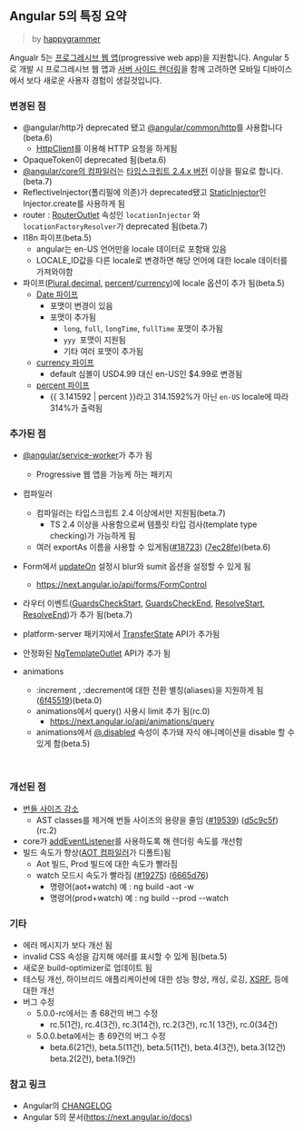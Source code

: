 ## Angular 5의 특징 요약

> by [happygrammer](https://twitter.com/happygrammer)

Angualr 5는 [프로그레시브 웹 앱](https://developers.google.com/web/fundamentals/codelabs/your-first-pwapp/?hl=ko)(progressive web app)을 지원합니다. Angular 5로 개발 시 프로그레시브 웹 앱과  [서버 사이드 렌더링](https://next.angular.io/guide/universal)을 함께 고려하면 모바일 디바이스에서 보다 새로운 사용자 경험이 생길것입니다.



### 변경된 점

- @angular/http가 deprecated 됐고 [@angular/common/http](https://next.angular.io/api/common/http/HttpClient)를 사용합니다(beta.6)
  - [HttpClient](https://next.angular.io/api/common/http/HttpClient)를 이용해 HTTP 요청을 하게됨
- OpaqueToken이 deprecated 됨(beta.6)
- [@angular/core의 컴파일러](https://next.angular.io/api/core/Compiler)는 [타입스크립트 2.4.x 버전](https://www.typescriptlang.org/docs/handbook/release-notes/typescript-2-4.html) 이상을 필요로 합니다.(beta.7)
- ReflectiveInjector(폴리필에 의존)가 deprecated됐고 [StaticInjector](https://github.com/angular/angular/commit/d9d00bd)인 Injector.create를 사용하게 됨
- router : [RouterOutlet](https://next.angular.io/api/router/RouterOutlet) 속성인 `locationInjector` 와 `locationFactoryResolver`가 deprecated  됨(beta.7)
- I18n 파이프(beta.5)
  - angular는 en-US 언어만을 locale 데이터로 포함돼 있음
  - LOCALE_ID값을 다른 locale로 변경하면 해당 언어에 대한 locale 데이터를 가져와야함
- 파이프([Plural](https://next.angular.io/api/common/I18nPluralPipe),[decimal](https://next.angular.io/api/common/DecimalPipe), [percent](https://next.angular.io/api/common/PercentPipe)/[currency](https://next.angular.io/api/common/CurrencyPipe))에 locale 옵션이 추가 됨(beta.5)
  - [Date 파이프](https://next.angular.io/api/common/DatePipe)
    - 포맷이 변경이 있음
    - 포맷이 추가됨
      - `long`, `full`, `longTime`, `fullTime` 포맷이 추가됨
      - ```yyy ```포맷이 지원됨
      - 기타 여러 포맷이 추가됨
  - [currency 파이프](https://next.angular.io/api/common/CurrencyPipe)
    - default 심볼이 USD4.99 대신 en-US인 $4.99로 변경됨
  - [percent 파이프](https://next.angular.io/api/common/PercentPipe)
    - {{ 3.141592 | percent }}라고 314.1592%가 아닌 ```en-US``` locale에 따라 314%가 출력됨





### 추가된 점

- [@angular/service-worker](@angular/service-worker)가 추가 됨
  - Progressive 웹 앱을 가능케 하는 패키지
- 컴파일러
  - 컴파일러는 타입스크립트 2.4 이상에서만 지원됨(beta.7)
    - TS 2.4 이상을 사용함으로써 템플릿 타입 검사(template type checking)가 가능하게 됨
  - 여러 exportAs 이름을 사용할 수 있게됨([#18723](https://github.com/angular/angular/issues/18723)) ([7ec28fe](https://github.com/angular/angular/commit/7ec28fe))(beta.6)
- Form에서 [updateOn](https://next.angular.io/api/forms/FormControl) 설정시 blur와 sumit 옵션을 설정할 수 있게 됨
  - https://next.angular.io/api/forms/FormControl


- 라우터 이벤트([GuardsCheckStart](https://next.angular.io/api/router/GuardsCheckStart), [GuardsCheckEnd](https://next.angular.io/api/router/GuardsCheckEnd), [ResolveStart](https://next.angular.io/api/router/ResolveStart), [ResolveEnd](https://next.angular.io/api/router/ResolveEnd))가 추가 됨(beta.7)

- platform-server 패키지에서 [TransferState](https://next.angular.io/api/platform-browser/TransferState) API가 추가됨

- 안정화된 [NgTemplateOutlet](https://next.angular.io/api/common/NgTemplateOutlet) API가 추가 됨

- animations

  -  :increment , :decrement에 대한 전환 별칭(aliases)을 지원하게 됨([6f45519](https://github.com/angular/angular/commit/6f45519))(beta.0)
  - animations에서 query() 사용시 limit 추가 됨(rc.0)
    - https://next.angular.io/api/animations/query
  - animations에서 [@.disabled](https://next.angular.io/api/animations/trigger) 속성이 추가돼 자식 애니메이션을 disable 할 수 있게 함(beta.5)

  ​

### 개선된 점

- [번들 사이즈 감소](https://next.angular.io/guide/webpack)
  - AST classes를 제거해 번들 사이즈의 용량을 줄임 ([#19539](https://github.com/angular/angular/issues/19539)) ([d5c9c5f](https://github.com/angular/angular/commit/d5c9c5f))(rc.2)
- core가 [addEventListener](https://github.com/angular/angular/commit/6279e50)를 사용하도록 해 렌더링 속도를 개선함
- 빌드 속도가 향상([AOT 컴파일러](https://next.angular.io/guide/aot-compiler)가 디폴트)됨
  - Aot 빌드, Prod 빌드에 대한 속도가 빨라짐
  - watch 모드시 속도가 빨라짐 ([#19275](https://github.com/angular/angular/issues/19275)) ([6665d76](https://github.com/angular/angular/commit/6665d76))
    - 명령어(aot+watch) 예 : ng build -aot -w  
    - 명령어(prod+watch) 예 : ng build --prod --watch



### 기타

- 에러 메시지가 보다 개선 됨
- invalid CSS 속성을 감지해 에러를 표시할 수 있게 됨(beta.5)
- 새로운 build-optimizer로 업데이트 됨
- 테스팅 개선, 하이브리드 애플리케이션에 대한 성능 향상, 캐싱, 로깅, [XSRF](https://next.angular.io/api/http/XSRFStrategy), 등에 대한 개선
- 버그 수정
  - 5.0.0-rc에서는 총 68건의 버그 수정
    - rc.5(1건), rc.4(3건), rc.3(14건), rc.2(3건), rc.1( 13건), rc.0(34건)
  - 5.0.0.beta에서는 총 69건의 버그 수정
    - beta.6(21건), beta.5(11건), beta.5(11건), beta.4(3건), beta.3(12건) beta.2(2건), beta.1(9건)



### 참고 링크

- Angular의 [CHANGELOG](https://github.com/angular/angular/blob/master/CHANGELOG.md)
- Angular 5의 문서(https://next.angular.io/docs)